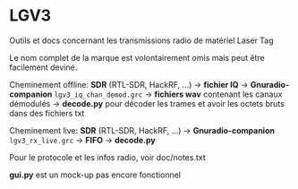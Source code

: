 # LGV3
Outils et docs concernant les transmissions radio de matériel Laser Tag

Le nom complet de la marque est volontairement omis mais peut être facilement deviné.

Cheminement offline: **SDR** (RTL-SDR, HackRF, ...) -> **fichier IQ** -> **Gnuradio-companion** `lgv3_iq_chan_demod.grc` -> **fichiers wav** contenant les canaux démodulés -> **decode.py** pour décoder les trames et avoir les octets bruts dans des fichiers txt

Cheminement live: **SDR** (RTL-SDR, HackRF, ...) -> **Gnuradio-companion** `lgv3_rx_live.grc` -> **FIFO** -> **decode.py**

Pour le protocole et les infos radio, voir doc/notes.txt

**gui.py** est un mock-up pas encore fonctionnel
